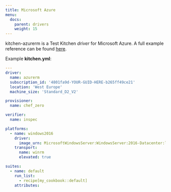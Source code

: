 ```yaml
---
title: Microsoft Azure
menu:
  docs:
    parent: drivers
    weight: 15
---
```


kitchen-azurerm is a Test Kitchen *driver* for Microsoft Azure. A full example reference can be found [here](https://github.com/test-kitchen/kitchen-azurerm#kitchenyml-example-1---linuxubuntu).

Example **kitchen.yml**:

```yaml
---
driver:
  name: azurerm
  subscription_id: '4801fa9d-YOUR-GUID-HERE-b265ff49ce21'
  location: 'West Europe'
  machine_size: 'Standard_D2_V2'

provisioner:
  name: chef_zero

verifier:
  name: inspec

platforms:
  - name: windows2016
    driver:
      image_urn: MicrosoftWindowsServer:WindowsServer:2016-Datacenter:latest
    transport:
      name: winrm
      elevated: true

suites:
  - name: default
    run_list:
      - recipe[my_cookbook::default]
    attributes:
```
